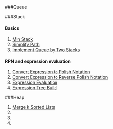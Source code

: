 ###Queue



###Stack
#### Basics
1. [Min Stack](http://www.lintcode.com/en/problem/min-stack/)
2. [Simplify Path](http://www.lintcode.com/en/problem/simplify-path/)
3. [Implement Queue by Two Stacks](http://www.lintcode.com/en/problem/implement-queue-by-two-stacks/)
#### RPN and expression evaluation
1. [Convert Expression to Polish Notation](http://www.lintcode.com/en/problem/convert-expression-to-polish-notation/)
2. [Convert Expression to Reverse Polish Notation](http://www.lintcode.com/en/problem/convert-expression-to-reverse-polish-notation/)
3. [Expression Evaluation](http://www.lintcode.com/en/problem/expression-evaluation/)
4. [Expression Tree Build](http://www.lintcode.com/en/problem/expression-tree-build/)

###Heap
1. [Merge k Sorted Lists](http://www.lintcode.com/en/problem/merge-k-sorted-lists/)
2. []()
3. []()
4. []()
